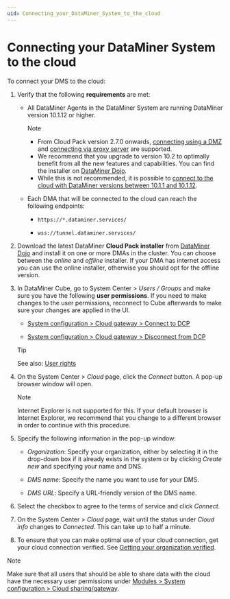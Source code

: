 ```yaml
---
uid: Connecting_your_DataMiner_System_to_the_cloud
---
```


# Connecting your DataMiner System to the cloud

To connect your DMS to the cloud:

1. Verify that the following **requirements** are met:

   - All DataMiner Agents in the DataMiner System are running DataMiner version 10.1.12 or higher.

     > [!Note]
     >
     > - From Cloud Pack version 2.7.0 onwards, [connecting using a DMZ](xref:Connect_to_cloud_with_DMZ) and [connecting via proxy server](xref:Connect_to_cloud_via_proxy) are supported.
     > - We recommend that you upgrade to version 10.2 to optimally benefit from all the new features and capabilities. You can find the installer on [DataMiner Dojo](https://community.dataminer.services/downloads/).
     > - While this is not recommended, it is possible to [connect to the cloud with DataMiner versions between 10.1.1 and 10.1.12](xref:Connecting_with_older_DataMiner_versions).

   - Each DMA that will be connected to the cloud can reach the following endpoints:

     - ``https://*.dataminer.services/``

     - ``wss://tunnel.dataminer.services/``

1. Download the latest DataMiner **Cloud Pack installer** from [DataMiner Dojo](https://community.dataminer.services/downloads/) and install it on one or more DMAs in the cluster. You can choose between the *online* and *offline* installer. If your DMA has internet access you can use the online installer, otherwise you should opt for the offline version.

1. In DataMiner Cube, go to System Center \> *Users / Groups* and make sure you have the following **user permissions**. If you need to make changes to the user permissions, reconnect to Cube afterwards to make sure your changes are applied in the UI.

   - [System configuration > Cloud gateway > Connect to DCP](xref:DataMiner_user_permissions#modules--system-configuration--cloud-sharinggateway--connect-to-clouddcp)

   - [System configuration > Cloud gateway > Disconnect from DCP](xref:DataMiner_user_permissions#modules--system-configuration--cloud-sharinggateway--disconnect-from-clouddcp)

   > [!TIP]
   > See also: [User rights](xref:User_rights)

1. On the System Center \> *Cloud* page, click the *Connect* button. A pop-up browser window will open.

   > [!NOTE]
   > Internet Explorer is not supported for this. If your default browser is Internet Explorer, we recommend that you change to a different browser in order to continue with this procedure.

1. Specify the following information in the pop-up window:

   - *Organization*: Specify your organization, either by selecting it in the drop-down box if it already exists in the system or by clicking *Create new* and specifying your name and DNS.

   - *DMS name*: Specify the name you want to use for your DMS.

   - *DMS URL*: Specify a URL-friendly version of the DMS name.

1. Select the checkbox to agree to the terms of service and click *Connect*.

1. On the System Center \> *Cloud* page, wait until the status under *Cloud info* changes to *Connected*. This can take up to half a minute.

1. To ensure that you can make optimal use of your cloud connection, get your cloud connection verified. See [Getting your organization verified](xref:CloudConnectionVerification).

> [!NOTE]
> Make sure that all users that should be able to share data with the cloud have the necessary user permissions under [Modules > System configuration > Cloud sharing/gateway](xref:DataMiner_user_permissions#modules--system-configuration--cloud-sharinggateway).
